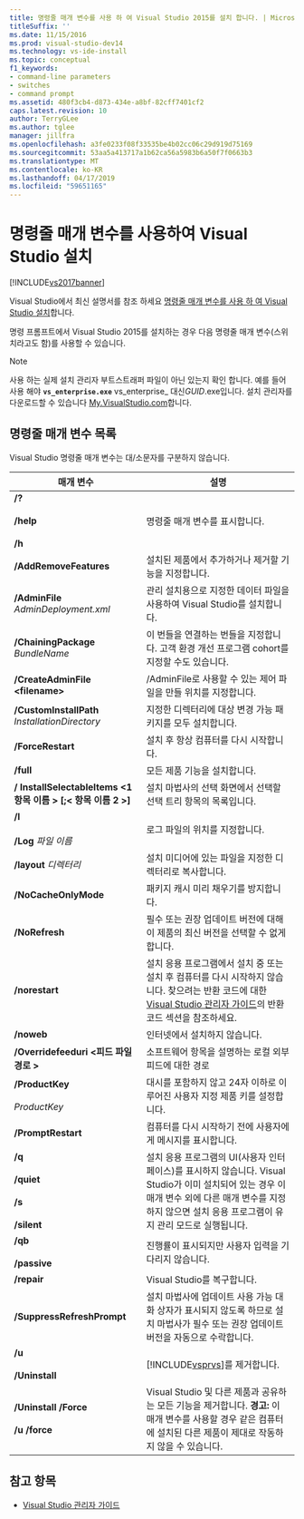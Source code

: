 ```yaml
---
title: 명령줄 매개 변수를 사용 하 여 Visual Studio 2015를 설치 합니다. | Microsoft Docs
titleSuffix: ''
ms.date: 11/15/2016
ms.prod: visual-studio-dev14
ms.technology: vs-ide-install
ms.topic: conceptual
f1_keywords:
- command-line parameters
- switches
- command prompt
ms.assetid: 480f3cb4-d873-434e-a8bf-82cff7401cf2
caps.latest.revision: 10
author: TerryGLee
ms.author: tglee
manager: jillfra
ms.openlocfilehash: a3fe0233f08f33535be4b02cc06c29d919d75169
ms.sourcegitcommit: 53aa5a413717a1b62ca56a5983b6a50f7f0663b3
ms.translationtype: MT
ms.contentlocale: ko-KR
ms.lasthandoff: 04/17/2019
ms.locfileid: "59651165"
---
```

# <a name="use-command-line-parameters-to-install-visual-studio"></a>명령줄 매개 변수를 사용하여 Visual Studio 설치
[!INCLUDE[vs2017banner](../includes/vs2017banner.md)]

Visual Studio에서 최신 설명서를 참조 하세요 [명령줄 매개 변수를 사용 하 여 Visual Studio 설치](/visualstudio/install/use-command-line-parameters-to-install-visual-studio)합니다.

명령 프롬프트에서 Visual Studio 2015를 설치하는 경우 다음 명령줄 매개 변수(스위치라고도 함)를 사용할 수 있습니다.

> [!NOTE]
> 사용 하는 실제 설치 관리자 부트스트래퍼 파일이 아닌 있는지 확인 합니다. 예를 들어 사용 해야 **`vs_enterprise.exe`** vs_enterprise_ 대신*GUID*.exe입니다. 설치 관리자를 다운로드할 수 있습니다 [My.VisualStudio.com](https://my.visualstudio.com/downloads?q=visual%20studio%20enterprise%202015)합니다.

## <a name="list-of-command-line-parameters"></a>명령줄 매개 변수 목록

Visual Studio 명령줄 매개 변수는 대/소문자를 구분하지 않습니다.

|매개 변수|설명|
|---------------|-----------------|
|**/?**<br /><br /> **/help**<br /><br /> **/h**|명령줄 매개 변수를 표시합니다.|
|**/AddRemoveFeatures**|설치된 제품에서 추가하거나 제거할 기능을 지정합니다.|
|**/AdminFile** *AdminDeployment.xml*|관리 설치용으로 지정한 데이터 파일을 사용하여 Visual Studio를 설치합니다.|
|**/ChainingPackage** *BundleName*|이 번들을 연결하는 번들을 지정합니다. 고객 환경 개선 프로그램 cohort를 지정할 수도 있습니다.|
|**/CreateAdminFile \<filename>**|/AdminFile로 사용할 수 있는 제어 파일을 만들 위치를 지정합니다.|
|**/CustomInstallPath** *InstallationDirectory*|지정한 디렉터리에 대상 변경 가능 패키지를 모두 설치합니다.|
|**/ForceRestart**|설치 후 항상 컴퓨터를 다시 시작합니다.|
|**/full**|모든 제품 기능을 설치합니다.|
|**/ InstallSelectableItems \<1 항목 이름 > [;\< 항목 이름 2 >]**|설치 마법사의 선택 화면에서 선택할 선택 트리 항목의 목록입니다.|
|**/l**<br /><br /> **/Log** *파일 이름*|로그 파일의 위치를 지정합니다.|
|**/layout** *디렉터리*|설치 미디어에 있는 파일을 지정한 디렉터리로 복사합니다.|
|**/NoCacheOnlyMode**|패키지 캐시 미리 채우기를 방지합니다.|
|**/NoRefresh**|필수 또는 권장 업데이트 버전에 대해 이 제품의 최신 버전을 선택할 수 없게 합니다.|
|**/norestart**|설치 응용 프로그램에서 설치 중 또는 설치 후 컴퓨터를 다시 시작하지 않습니다. 찾으려는 반환 코드에 대한 [Visual Studio 관리자 가이드](../install/visual-studio-administrator-guide.md)의 반환 코드 섹션을 참조하세요.|
|**/noweb**|인터넷에서 설치하지 않습니다.|
|**/Overridefeeduri \<피드 파일 경로 >**|소프트웨어 항목을 설명하는 로컬 외부 피드에 대한 경로|
|**/ProductKey**<br /><br /> *ProductKey*|대시를 포함하지 않고 24자 이하로 이루어진 사용자 지정 제품 키를 설정합니다.|
|**/PromptRestart**|컴퓨터를 다시 시작하기 전에 사용자에게 메시지를 표시합니다.|
|**/q**<br /><br /> **/quiet**<br /><br /> **/s**<br /><br /> **/silent**|설치 응용 프로그램의 UI(사용자 인터페이스)를 표시하지 않습니다. Visual Studio가 이미 설치되어 있는 경우 이 매개 변수 외에 다른 매개 변수를 지정하지 않으면 설치 응용 프로그램이 유지 관리 모드로 실행됩니다.|
|**/qb**<br /><br /> **/passive**|진행률이 표시되지만 사용자 입력을 기다리지 않습니다.|
|**/repair**|Visual Studio를 복구합니다.|
|**/SuppressRefreshPrompt**|설치 마법사에 업데이트 사용 가능 대화 상자가 표시되지 않도록 하므로 설치 마법사가 필수 또는 권장 업데이트 버전을 자동으로 수락합니다.|
|**/u**<br /><br /> **/Uninstall**|[!INCLUDE[vsprvs](../includes/vsprvs-md.md)]를 제거합니다.|
|**/Uninstall /Force**<br /><br /> **/u /force**|Visual Studio 및 다른 제품과 공유하는 모든 기능을 제거합니다. **경고:**  이 매개 변수를 사용할 경우 같은 컴퓨터에 설치된 다른 제품이 제대로 작동하지 않을 수 있습니다.|

## <a name="see-also"></a>참고 항목

- [Visual Studio 관리자 가이드](../install/visual-studio-administrator-guide.md)
